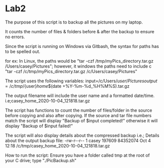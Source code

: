# Lab2

The purpose of this script is to backup all the pictures on my laptop.

It counts the number of files & folders before & after the backup to ensure no errors.

Since the script is running on Windows via Gitbash, the syntax for paths has to be spelled out.

for ex:  In Linux, the paths would be "tar -czf /tmp/myPics_directory.tar.gz /Users/casey/Pictures"; however, it windows the paths need to include c
"tar -czf /c/tmp/myPics_directory.tar.gz /c/Users/casey/Pictures"

The script uses the following variables:
input=/c/Users/${user}/Pictures
output=/c/tmp/${user}_home_$(date +%Y-%m-%d_%H%M%S).tar.gz

The output filename will include the user name and a formatted date/time. i.e;casey_home_2020-10-04_121818.tar.gz

The script has functions to count the number of files/folder in the source before copying and also after copying.
If the source and tar file numbers match the script will display "Backup of $input completed!" otherwise it will display "Backup of $input failed!"

The script will also display details about the compressed backup 
i.e.; Details about the output backup file:
-rw-r--r-- 1 casey 197609 84352074 Oct  4 12:18 /c/tmp/casey_home_2020-10-04_121818.tar.gz

How to run the script: 
Ensure you have a folder called tmp at the root of your C drive;
type "./PicBackup.sh" 
